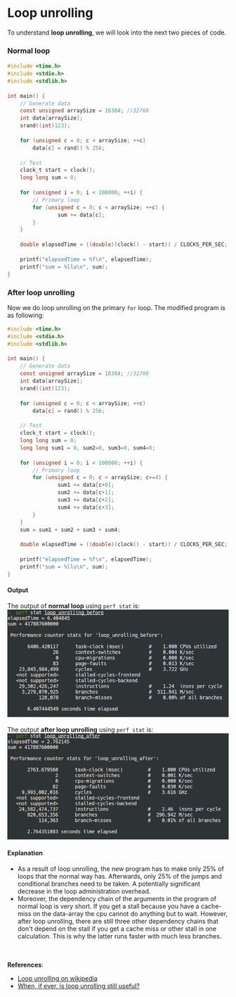# Loop unrolling

To understand **loop unrolling**, we will look into the next
two pieces of code.

### Normal loop

```C
#include <time.h>
#include <stdio.h>
#include <stdlib.h>

int main() {
    // Generate data
    const unsigned arraySize = 16384; //32768
    int data[arraySize];
    srand((int)123);

    for (unsigned c = 0; c < arraySize; ++c)
        data[c] = rand() % 256;
    
    // Test
    clock_t start = clock();
    long long sum = 0;

    for (unsigned i = 0; i < 100000; ++i) {
        // Primary loop
        for (unsigned c = 0; c < arraySize; ++c) {
                sum += data[c];
        }
    }

    double elapsedTime = ((double)(clock() - start)) / CLOCKS_PER_SEC;

    printf("elapsedTime = %f\n", elapsedTime);
    printf("sum = %llu\n", sum);
}
```


### After loop unrolling

Now we do loop unrolling on the primary `for` loop. The modified program is as
following:
```C
#include <time.h>
#include <stdio.h>
#include <stdlib.h>

int main() {
    // Generate data
    const unsigned arraySize = 16384; //32768
    int data[arraySize];
    srand((int)123);

    for (unsigned c = 0; c < arraySize; ++c)
        data[c] = rand() % 256;
    
    // Test
    clock_t start = clock();
    long long sum = 0;
    long long sum1 = 0, sum2=0, sum3=0, sum4=0;

    for (unsigned i = 0; i < 100000; ++i) {
        // Primary loop
        for (unsigned c = 0; c < arraySize; c+=4) {
                sum1 += data[c+0];
                sum2 += data[c+1];
                sum3 += data[c+2];
                sum4 += data[c+3];
        }
    }
    sum = sum1 + sum2 + sum3 + sum4; 

    double elapsedTime = ((double)(clock() - start)) / CLOCKS_PER_SEC;

    printf("elapsedTime = %f\n", elapsedTime);
    printf("sum = %llu\n", sum);
}
```
#### Output
The output of **normal loop** using `perf stat` is: ![img24.png](img/img24.png)
<br></br>
The output **after loop unrolling** using `perf stat` is: ![img25.png](img/img25.png)


#### Explanation
* As a result of loop unrolling, the new program has to make only 25% of loops
    that the normal way has. Afterwards, only 25% of the jumps and conditional
    branches need to be taken. A potentially significant decrease in the loop
    administration overhead.
* Moreover, the dependency chain of the arguments in the program of normal loop
    is very short. If you get a stall because you have a cache-miss on the
    data-array the cpu cannot do anything but to wait. However, after loop
    unrolling, there are still three other dependency chains that don't depend
    on the stall if you get a cache miss or other stall in one calculation.
    This is why the latter runs faster with much less branches.



<br></br>
**References**:
* [Loop unrolling on wikipedia](https://en.wikipedia.org/wiki/Loop_unrolling)
* [When, if ever, is loop unrolling still
    useful?](http://stackoverflow.com/questions/2349211/when-if-ever-is-loop-unrolling-still-useful)

